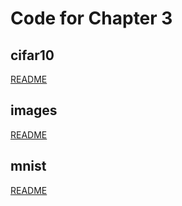 # Code for Chapter 3

## cifar10
[README](cifar10/README.md)

## images
[README](images/README.md)

## mnist
[README](mnist/README.md)
